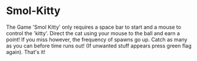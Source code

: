 # Smol-Kitty
The Game 'Smol Kitty' only requires a space bar to start and a mouse to control the 'kitty'. Direct the cat using your mouse to the ball and earn a point! If you miss however, the frequency of spawns go up. Catch as many as you can before time runs out! (If unwanted stuff appears press green flag again).
That's it!
